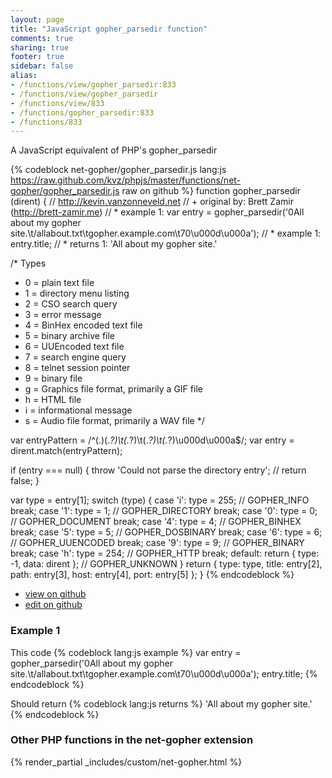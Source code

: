 ```yaml
---
layout: page
title: "JavaScript gopher_parsedir function"
comments: true
sharing: true
footer: true
sidebar: false
alias:
- /functions/view/gopher_parsedir:833
- /functions/view/gopher_parsedir
- /functions/view/833
- /functions/gopher_parsedir:833
- /functions/833
---
```

<!-- Generated by Rakefile:build -->
A JavaScript equivalent of PHP's gopher_parsedir

{% codeblock net-gopher/gopher_parsedir.js lang:js https://raw.github.com/kvz/phpjs/master/functions/net-gopher/gopher_parsedir.js raw on github %}
function gopher_parsedir (dirent) {
  // http://kevin.vanzonneveld.net
  // +   original by: Brett Zamir (http://brett-zamir.me)
  // *     example 1: var entry = gopher_parsedir('0All about my gopher site.\t/allabout.txt\tgopher.example.com\t70\u000d\u000a');
  // *     example 1: entry.title;
  // *     returns 1: 'All about my gopher site.'

/* Types
  * 0 = plain text file
  * 1 = directory menu listing
  * 2 = CSO search query
  * 3 = error message
  * 4 = BinHex encoded text file
  * 5 = binary archive file
  * 6 = UUEncoded text file
  * 7 = search engine query
  * 8 = telnet session pointer
  * 9 = binary file
  * g = Graphics file format, primarily a GIF file
  * h = HTML file
  * i = informational message
  * s = Audio file format, primarily a WAV file
  */

  var entryPattern = /^(.)(.*?)\t(.*?)\t(.*?)\t(.*?)\u000d\u000a$/;
  var entry = dirent.match(entryPattern);

  if (entry === null) {
    throw 'Could not parse the directory entry';
    // return false;
  }

  var type = entry[1];
  switch (type) {
  case 'i':
    type = 255; // GOPHER_INFO
    break;
  case '1':
    type = 1; // GOPHER_DIRECTORY
    break;
  case '0':
    type = 0; // GOPHER_DOCUMENT
    break;
  case '4':
    type = 4; // GOPHER_BINHEX
    break;
  case '5':
    type = 5; // GOPHER_DOSBINARY
    break;
  case '6':
    type = 6; // GOPHER_UUENCODED
    break;
  case '9':
    type = 9; // GOPHER_BINARY
    break;
  case 'h':
    type = 254; // GOPHER_HTTP
    break;
  default:
    return {
      type: -1,
      data: dirent
    }; // GOPHER_UNKNOWN
  }
  return {
    type: type,
    title: entry[2],
    path: entry[3],
    host: entry[4],
    port: entry[5]
  };
}
{% endcodeblock %}

 - [view on github](https://github.com/kvz/phpjs/blob/master/functions/net-gopher/gopher_parsedir.js)
 - [edit on github](https://github.com/kvz/phpjs/edit/master/functions/net-gopher/gopher_parsedir.js)

### Example 1
This code
{% codeblock lang:js example %}
var entry = gopher_parsedir('0All about my gopher site.\t/allabout.txt\tgopher.example.com\t70\u000d\u000a');
entry.title;
{% endcodeblock %}

Should return
{% codeblock lang:js returns %}
'All about my gopher site.'
{% endcodeblock %}


### Other PHP functions in the net-gopher extension
{% render_partial _includes/custom/net-gopher.html %}
